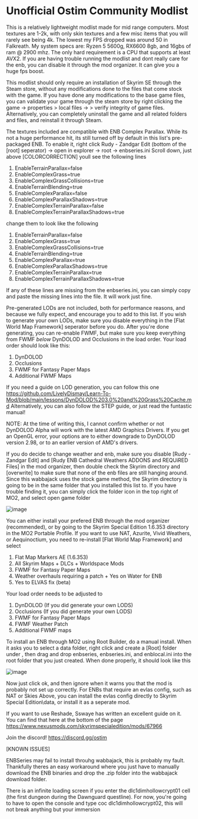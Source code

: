 # Unofficial Ostim Community Modlist

This is a relatively lightweight modlist made for mid range computers. Most textures are 1-2k, with only skin textures and a few misc items that you will rarely see being 4k. The lowest my FPS dropped was around 50 in Falkreath. My system specs are: Ryzen 5 5600g, RX6600 8gb, and 16gbs of ram @ 2900 mhz. The only hard requirement is a CPU that supports at least AVX2. If you are having trouble running the modlist and dont really care for the enb, you can disable it through the mod organizer. It can give you a huge fps boost. 

This modlist should only require an installation of Skyrim SE through the Steam store, without any modifications done to the files that come stock with the game. If you have done any modifications to the base game files, you can validate your game through the steam store by right clicking the game -> properties > local files -> > verify integrity of game files. Alternatively, you can completely uninstall the game and all related folders and files, and reinstall it through Steam. 

The textures included are compatible with ENB Complex Parallax. While its not a huge performance hit, its still turned off by default in this list's pre-packaged ENB. To enable it, right click Rudy - Zandgar Edit (bottom of the [root] seperator) -> open in explorer -> root -> enbseries.ini
Scroll down, just above [COLORCORRECTION] youll see the following lines

 1. EnableTerrainParallax=false
 2. EnableComplexGrass=true
 3. EnableComplexGrassCollisions=true
 4. EnableTerrainBlending=true
 5. EnableComplexParallax=false
 6. EnableComplexParallaxShadows=true
 7. EnableComplexTerrainParallax=false
 8. EnableComplexTerrainParallaxShadows=true

change them to look like the following

 1. EnableTerrainParallax=false
 2. EnableComplexGrass=true
 3. EnableComplexGrassCollisions=true
 4. EnableTerrainBlending=true
 5. EnableComplexParallax=true
 6. EnableComplexParallaxShadows=true
 7. EnableComplexTerrainParallax=true
 8. EnableComplexTerrainParallaxShadows=true
 
 If any of these lines are missing from the enbseries.ini, you can simply copy and paste the missing lines into the file. It will work just fine.

Pre-generated LODs are not included, both for performance reasons, and because we fully expect, and encourage you to add to this list. If you wish to generate your own LODs, make sure you disable everything in the [Flat World Map Framework] seperator before you do. After you're done generating, you can re-enable FWMF, but make sure you keep everything from FWMF *below* DynDOLOD and Occlusions in the load order. Your load order should look like this:

1. DynDOLOD
2. Occlusions
3. FWMF for Fantasy Paper Maps
4. Additional FWMF Maps

If you need a guide on LOD generation, you can follow this one https://github.com/LivelyDismay/Learn-To-Mod/blob/main/lessons/DynDOLOD%203.0%20and%20Grass%20Cache.md
Alternatively, you can also follow the STEP guide, or just read the funtastic manual!

NOTE: At the time of writing this, I cannot confirm whether or not DynDOLOD Alpha will work with the latest AMD Graphics Drivers. If you get an OpenGL error, your options are to either downgrade to DynDOLOD version 2.98, or to an earlier version of AMD's drivers.

If you do decide to change weather and enb, make sure you disable [Rudy - Zandgar Edit] and [Rudy ENB Cathedral Weathers ADDONS and REQUiRED Files] in the mod organizer, then double check the Skyrim directory and [overwrite] to make sure that none of the enb files are still hanging around. Since this wabbajack uses the stock game method, the Skyrim directory is going to be in the same folder that you installed this list to. If you have trouble finding it, you can simply click the folder icon in the top right of MO2, and select open game folder

![image](https://user-images.githubusercontent.com/122011472/218272132-feec8b12-a456-43a8-be7b-7a4d495b3b1f.png)

You can either install your prefered ENB through the mod organizer (recommended), or by going to the Skyrim Special Edition 1.6.353 directory in the MO2 Portable Profile. If you want to use NAT, Azurite, Vivid Weathers, or Aequinoctium, you need to re-install [Flat World Map Framework] and select

1. Flat Map Markers AE (1.6.353)
2. All Skyrim Maps + DLCs + Worldspace Mods
3. FWMF for Fantasy Paper Maps
4. Weather overhauls requiring a patch + Yes on Water for ENB
5. Yes to ELVAS fix (beta)

Your load order needs to be adjusted to 

1. DynDOLOD (If you did generate your own LODS)
2. Occlusions (If you did generate your own LODS)
3. FWMF for Fantasy Paper Maps
4. FWMF Weather Patch
5. Additional FWMF maps

To install an ENB through MO2 using Root Builder, do a manual install. When it asks you to select a data folder, right click and create a [Root] folder under <data>, then drag and drop enbseries, enbseries.ini, and enblocal.ini into the root folder that you just created. When done properly, it should look like this

![image](https://user-images.githubusercontent.com/122011472/218272401-8c469a5b-b246-4b13-929e-8e06fc7710d0.png)

Now just click ok, and then ignore when it warns you that the mod is probably not set up correctly.
For ENBs that require an evlas config, such as NAT or Skies Above, you can install the evlas config directly to Skyrim Special Edition\data, or install it as a seperate mod.

If you want to use Reshade, Sswaye has written an excellent guide on it. You can find that here at the bottom of the page https://www.nexusmods.com/skyrimspecialedition/mods/67966

Join the discord! https://discord.gg/ostim

 [KNOWN ISSUES]
 
 ENBSeries may fail to install throuhg wabbajack, this is probably my fault. Thankfully theres an easy workaround where you just have to manually download the ENB binaries and drop the .zip folder into the wabbajack download folder.
 
 There is an infinite loading screen if you enter the dlc1dimhollowcrypt01 cell (the first dungeon during the Dawnguard questline). For now, you're going to have to open the console and type coc dlc1dimhollowcrypt02, this will not break anything but your immersion
